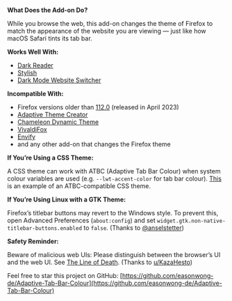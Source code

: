 **What Does the Add-on Do?**

While you browse the web, this add-on changes the theme of Firefox to match the appearance of the website you are viewing — just like how macOS Safari tints its tab bar.

**Works Well With:**

- [Dark Reader](https://addons.mozilla.org/firefox/addon/darkreader/)
- [Stylish](https://addons.mozilla.org/firefox/addon/stylish/)
- [Dark Mode Website Switcher](https://addons.mozilla.org/firefox/addon/dark-mode-website-switcher/)

**Incompatible With:**

- Firefox versions older than [112.0](https://www.mozilla.org/firefox/112.0/releasenotes/) (released in April 2023)
- [Adaptive Theme Creator](https://addons.mozilla.org/firefox/addon/adaptive-theme-creator/)
- [Chameleon Dynamic Theme](https://addons.mozilla.org/firefox/addon/chameleon-dynamic-theme-fixed/)
- [VivaldiFox](https://addons.mozilla.org/firefox/addon/vivaldifox/)
- [Envify](https://addons.mozilla.org/firefox/addon/envify/)
- and any other add-on that changes the Firefox theme

**If You’re Using a CSS Theme:**

A CSS theme can work with ATBC (Adaptive Tab Bar Colour) when system colour variables are used (e.g. `--lwt-accent-color` for tab bar colour). [This](https://github.com/easonwong-de/WhiteSurFirefoxThemeMacOS) is an example of an ATBC-compatible CSS theme.

**If You’re Using Linux with a GTK Theme:**

Firefox’s titlebar buttons may revert to the Windows style. To prevent this, open Advanced Preferences (`about:config`) and set `widget.gtk.non-native-titlebar-buttons.enabled` to `false`. (Thanks to [@anselstetter](https://github.com/anselstetter/))

**Safety Reminder:**

Beware of malicious web UIs: Please distinguish between the browser’s UI and the web UI. See [The Line of Death](https://textslashplain.com/2017/01/14/the-line-of-death/). (Thanks to [u/KazaHesto](https://www.reddit.com/user/KazaHesto/))

Feel free to star this project on GitHub: [https://github.com/easonwong-de/Adaptive-Tab-Bar-Colour](https://github.com/easonwong-de/Adaptive-Tab-Bar-Colour)